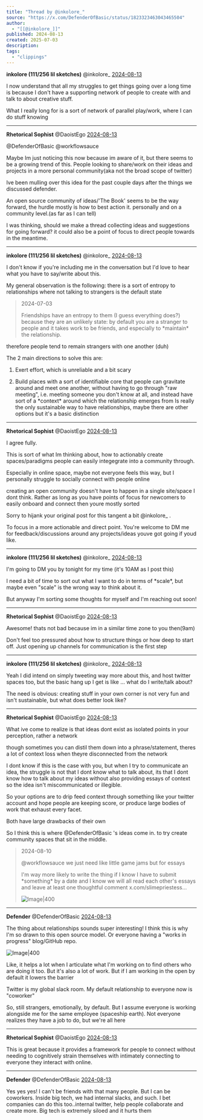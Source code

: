 ```yaml
---
title: "Thread by @inkolore_"
source: "https://x.com/DefenderOfBasic/status/1823323463043465504"
author:
  - "[[@inkolore_]]"
published: 2024-08-13
created: 2025-07-03
description:
tags:
  - "clippings"
---
```

**inkolore (111/256 lil sketches)** @inkolore\_ [2024-08-13](https://x.com/inkolore_/status/1823244905063362924)

I now understand that all my struggles to get things going over a long time is because I don't have a supporting network of people to create with and talk to about creative stuff.

What I really long for is a sort of network of parallel play/work, where I can do stuff knowing

---

**Rhetorical Sophist** @DaoistEgo [2024-08-13](https://x.com/DaoistEgo/status/1823260858052452547)

@DefenderOfBasic @workflowsauce

Maybe Im just noticing this now because im aware of it, but there seems to be a growing trend of this. People looking to share/work on their ideas and projects in a more personal community(aka not the broad scope of twitter)

Ive been mulling over this idea for the past couple days after the things we discussed defender.

An open source community of ideas/'The Book' seems to be the way forward, the hurdle mostly is how to best action it. personally and on a community level.(as far as I can tell)

I was thinking, should we make a thread collecting ideas and suggestions for going forward? it could also be a point of focus to direct people towards in the meantime.

---

**inkolore (111/256 lil sketches)** @inkolore\_ [2024-08-13](https://x.com/inkolore_/status/1823262579562586227)

I don't know if you're including me in the conversation but I'd love to hear what you have to say/write about this.

My general observation is the following: there is a sort of entropy to relationships where not talking to strangers is the default state

> 2024-07-03
> 
> Friendships have an entropy to them (I guess everything does?) because they are an unlikely state: by default you are a stranger to people and it takes work to be friends, and especially to \*maintain\* the relationship.

therefore people tend to remain strangers with one another (duh)

The 2 main directions to solve this are:

1) Exert effort, which is unreliable and a bit scary

2) Build places with a sort of identifiable core that people can gravitate around and meet one another, without having to go through "raw meeting", i.e. meeting someone you don't know at all, and instead have sort of a \*context\* around which the relationship emerges from Is really the only sustainable way to have relationships, maybe there are other options but it's a basic distinction

---

**Rhetorical Sophist** @DaoistEgo [2024-08-13](https://x.com/DaoistEgo/status/1823264088996069451)

I agree fully.

This is sort of what Im thinking about, how to actionably create spaces/paradigms people can easily integegrate into a community through.

Especially in online space, maybe not everyone feels this way, but I personally struggle to socially connect with people online

creating an open community doesn't have to happen in a single site/space I dont think. Rather as long as you have points of focus for newcomers to easily onboard and connect then youre mostly sorted

Sorry to hijank your original post for this tangent a bit @inkolore\_ .

To focus in a more actionable and direct point. You're welcome to DM me for feedback/discussions around any projects/ideas youve got going if youd like.

---

**inkolore (111/256 lil sketches)** @inkolore\_ [2024-08-13](https://x.com/inkolore_/status/1823268954485211482)

I'm going to DM you by tonight for my time (it's 10AM as I post this)

I need a bit of time to sort out what I want to do in terms of \*scale\*, but maybe even "scale" is the wrong way to think about it.

But anyway I'm sorting some thoughts for myself and I'm reaching out soon!

---

**Rhetorical Sophist** @DaoistEgo [2024-08-13](https://x.com/DaoistEgo/status/1823270707549089991)

Awesome! thats not bad because im in a similar time zone to you then(9am)

Don't feel too pressured about how to structure things or how deep to start off. Just opening up channels for communication is the first step

---

**inkolore (111/256 lil sketches)** @inkolore\_ [2024-08-13](https://x.com/inkolore_/status/1823271274929344732)

Yeah I did intend on simply tweeting way more about this, and host twitter spaces too, but the basic hang up I get is like ... what do I write/talk about?

The need is obvious: creating stuff in your own corner is not very fun and isn't sustainable, but what does better look like?

---

**Rhetorical Sophist** @DaoistEgo [2024-08-13](https://x.com/DaoistEgo/status/1823272896648659243)

What ive come to realize is that ideas dont exist as isolated points in your perception, rather a network

though sometimes you can distil them down into a phrase/statement, theres a lot of context loss when theyre disconnected from the network

I dont know if this is the case with you, but when I try to communicate an idea, the struggle is not that I dont know what to talk about, its that I dont know how to talk about my ideas without also providing essays of context so the idea isn't miscommunicated or illegible.

So your options are to drip feed context through something like your twitter account and hope people are keeping score, or produce large bodies of work that exhaust every facet.

Both have large drawbacks of their own

So I think this is where @DefenderOfBasic 's ideas come in. to try create community spaces that sit in the middle.

> 2024-08-10
> 
> @workflowsauce we just need like little game jams but for essays
> 
> I'm way more likely to write the thing if I know I have to submit \*something\* by a date and I know we will all read each other's essays and leave at least one thoughtful comment x.com/slimepriestess…
> 
> ![Image|400](https://pbs.twimg.com/media/GU2SsyMXYAAX9CD?format=jpg&name=large)

---

**Defender** @DefenderOfBasic [2024-08-13](https://x.com/DefenderOfBasic/status/1823315636098941159)

The thing about relationships sounds super interesting! I think this is why I'm so drawn to this open source model. Or everyone having a "works in progress" blog/GitHub repo.

![Image|400](https://pbs.twimg.com/media/GU236LgWYAEjgLl?format=jpg&name=large)

Like, it helps a lot when I articulate what I'm working on to find others who are doing it too. But it's also a lot of work. But if I am working in the open by default it lowers the barrier

Twitter is my global slack room. My default relationship to everyone now is "coworker"

So, still strangers, emotionally, by default. But I assume everyone is working alongside me for the same employee (spaceship earth). Not everyone realizes they have a job to do, but we're all here

---

**Rhetorical Sophist** @DaoistEgo [2024-08-13](https://x.com/DaoistEgo/status/1823321681709900101)

This is great because it provides a framework for people to connect without needing to cognitively strain themselves with intimately connecting to everyone they interact with online.

---

**Defender** @DefenderOfBasic [2024-08-13](https://x.com/DefenderOfBasic/status/1823323463043465504)

Yes yes yes! I can't be friends with that many people. But I can be coworkers. Inside big tech, we had internal slacks, and such. I bet companies can do this too..internal twitter, help people collaborate and create more. Big tech is extremely siloed and it hurts them
